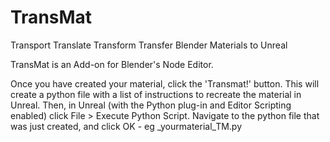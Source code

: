 # TransMat
Transport
Translate
Transform
Transfer Blender Materials to Unreal

TransMat is an Add-on for Blender's Node Editor.

Once you have created your material, click the 'Transmat!' button.
This will create a python file with a list of instructions to recreate the material in Unreal.
Then, in Unreal (with the Python plug-in and Editor Scripting enabled) click File > Execute Python Script.
Navigate to the python file that was just created, and click OK - eg _yourmaterial_TM.py



